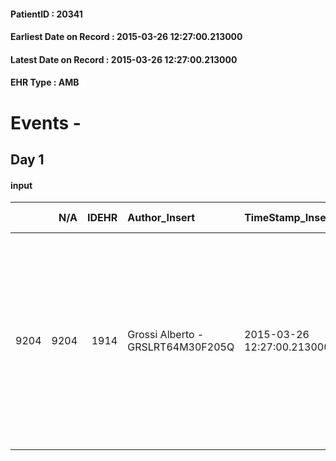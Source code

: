 
#### PatientID : 20341
#### Earliest Date on Record : 2015-03-26 12:27:00.213000
#### Latest Date on Record : 2015-03-26 12:27:00.213000
#### EHR Type : AMB

# Events - 

## Day 1

#### input
|      |    N/A |   IDEHR | Author_Insert                     | TimeStamp_Insert           | EHRType   |   PatientID |   IDDigitalSignDocument | persone_vicine   |   Unnamed: 0_x.1 |   IDANAMNESI_SOCIALE | Patient   | FamigliaAltro   | Paziente_T   | FamigliaAltro_T   |   Non_Rilevabile_x.1 | Note_Non_Rilevabile_x.1   | opt_Problemi   | chk_contr_sintomi   | opt_paziente_a   | opt_famiglia_a   | opt_adeguatezza   | opt_paziente_solo   | opt_presente_assente   | Caregiver_principale   | ds_familiari_coinv   | ds_note_prio                                                                                                                                                                                                                        | Needs     | Domestic partnership   |
|-----:|-------:|--------:|:----------------------------------|:---------------------------|:----------|------------:|------------------------:|:-----------------|-----------------:|---------------------:|:----------|:----------------|:-------------|:------------------|---------------------:|:--------------------------|:---------------|:--------------------|:-----------------|:-----------------|:------------------|:--------------------|:-----------------------|:-----------------------|:---------------------|:------------------------------------------------------------------------------------------------------------------------------------------------------------------------------------------------------------------------------------|:----------|:-----------------------|
| 9204 |   9204 |    1914 | Grossi Alberto - GRSLRT64M30F205Q | 2015-03-26 12:27:00.213000 | AMB       |       20341 |                   41349 | N/A              |              685 |                  431 | Si#1      | Si#1            | No#0         | Si#1              |                    0 | NR                        | No#0           | controllo sintomi#0 | Congruenti#1     | Congruenti#1     | Si#1              | No#0                | Presente#1             | marito Remigio         | daughters            | Il marito Remigio sembra ben orientati rispetto ad un percorso di CP. (ha accennato autonomamente al concetto di sedazione in caso di sofferenza non gestibile). Allo stesso modo descrive le figlie che collaborano all'assistenza | Clinici#0 | Coniuge/Convivente#0   |



